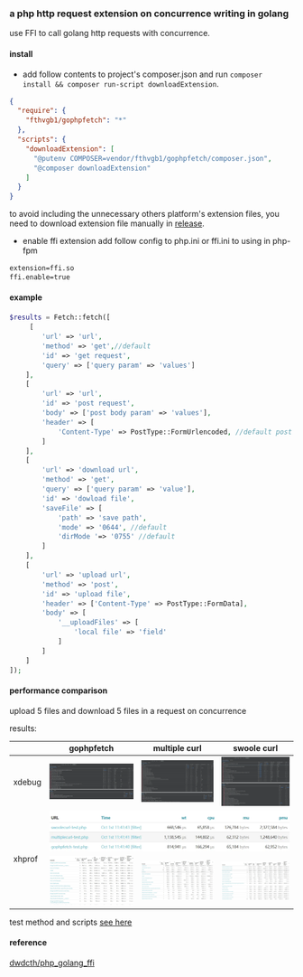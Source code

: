 ### a php http request extension on concurrence writing in golang

use FFI to call golang http requests with concurrence.

#### install

- add follow contents to project's composer.json and run `composer install && composer run-script downloadExtension`.
```json
{
  "require": {
    "fthvgb1/gophpfetch": "*"
  },
  "scripts": {
    "downloadExtension": [
      "@putenv COMPOSER=vendor/fthvgb1/gophpfetch/composer.json",
      "@composer downloadExtension"
    ]
  }
}
```

to avoid including the unnecessary others platform's extension files, you need to download extension file manually
in [release](https://github.com/fthvgb1/gophpfetch/releases).

- enable ffi extension add follow config to php.ini or ffi.ini to using in php-fpm

```
extension=ffi.so
ffi.enable=true
```

#### example

```php
$results = Fetch::fetch([
     [
        'url' => 'url',
        'method' => 'get',//default 
        'id' => 'get request',
        'query' => ['query param' => 'values']
    ],
    [
        'url' => 'url',
        'id' => 'post request',
        'body' => ['post body param' => 'values'],
        'header' => [
            'Content-Type' => PostType::FormUrlencoded, //default post type
        ] 
    ],
    [
        'url' => 'download url',
        'method' => 'get',
        'query' => ['query param' => 'value'],
        'id' => 'dowload file',
        'saveFile' => [
            'path' => 'save path',
            'mode' => '0644', //default
            'dirMode '=> '0755' //default
        ]
    ],
    [
        'url' => 'upload url',
        'method' => 'post',
        'id' => 'upload file',
        'header' => ['Content-Type' => PostType::FormData],
        'body' => [
            '__uploadFiles' => [
                'local file' => 'field'
            ]
        ]
    ]
]);

```

#### performance comparison

upload 5 files and download 5 files in a request on concurrence

results:


<table>
    <thead>
        <tr>
            <th></th>
            <th>gophpfetch</th>
            <th>multiple curl</th>
            <th>swoole curl</th>
        </tr>
    </thead>   
    <tbody>
        <tr>
            <td>xdebug</td>
            <td><img src="performtestandcomparison/pics/xdebug-gophpfetch.webp" alt="">
            </td>
            <td>
                <img src="performtestandcomparison/pics/xdebug-multiplecurl.webp" alt="">
            </td>
            <td><img src="performtestandcomparison/pics/xdebug-swoolecurl.webp" alt=""></td>
        </tr>
        <tr>
            <td rowspan="2">xhprof</td>
            <td colspan="3"><img src="performtestandcomparison/pics/xhprof-overview.webp" alt=""></td>
        </tr>
        <tr>
            <td><img src="performtestandcomparison/pics/xhprof-gophpfetch.webp" alt=""></td>
            <td><img src="performtestandcomparison/pics/xhprof-multiplecurl.webp" alt=""></td>
            <td><img src="performtestandcomparison/pics/xhprof-swoolecurl.webp" alt=""></td>
        </tr>
    </tbody>
</table>



test method and scripts [see here](performtestandcomparison/readme.md)

#### reference

[dwdcth/php_golang_ffi](https://github.com/dwdcth/php_golang_ffi)